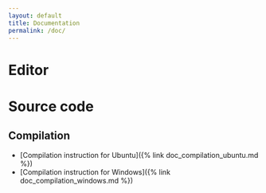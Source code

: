 ```yaml
---
layout: default
title: Documentation
permalink: /doc/
---
```


# Editor #

# Source code #

## Compilation ##

- [Compilation instruction for Ubuntu]({% link doc_compilation_ubuntu.md %})
- [Compilation instruction for Windows]({% link doc_compilation_windows.md %})
